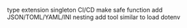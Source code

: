 type extension
singleton
CI/CD
make safe function
add JSON/TOML/YAML/INI
nesting
add tool similar to load dotenv
